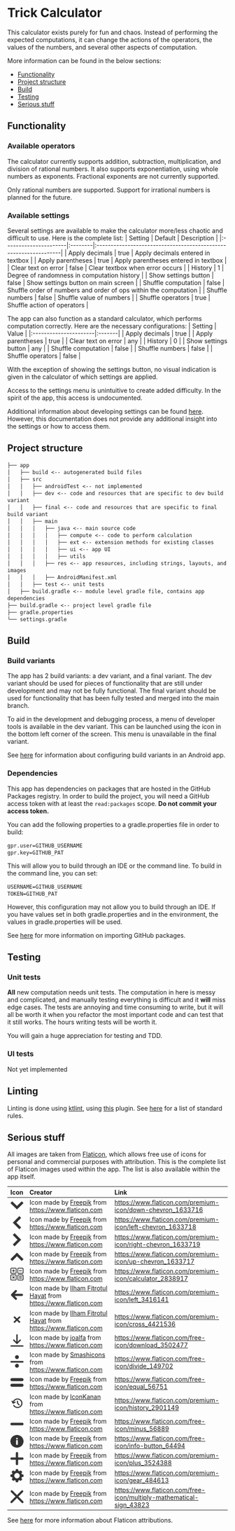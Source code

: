 # Trick Calculator

This calculator exists purely for fun and chaos.
Instead of performing the expected computations, it can change the actions of the operators, the values of the numbers, and several other aspects of computation.

More information can be found in the below sections:
- [Functionality](#functionality)
- [Project structure](#project-structure)
- [Build](#build)
- [Testing](#testing)
- [Serious stuff](#serious-stuff)

## Functionality

### Available operators
The calculator currently supports addition, subtraction, multiplication, and division of rational numbers.
It also supports exponentiation, using whole numbers as exponents.
Fractional exponents are not currently supported.

Only rational numbers are supported. 
Support for irrational numbers is planned for the future.

### Available settings
Several settings are available to make the calculator more/less chaotic and difficult to use.
Here is the complete list:
| Setting               | Default | Description                                                      |
|:----------------------|:--------|:-----------------------------------------------------------------|
| Apply decimals        | true    | Apply decimals entered in textbox                                |
| Apply parentheses     | true    | Apply parentheses entered in textbox                             |
| Clear text on error   | false   | Clear textbox when error occurs                                  |
| History               | 1       | Degree of randomness in computation history                      |
| Show settings button  | false   | Show settings button on main screen                              |
| Shuffle computation   | false   | Shuffle order of numbers and order of ops within the computation |
| Shuffle numbers       | false   | Shuffle value of numbers                                         |
| Shuffle operators     | true    | Shuffle action of operators                                      |

The app can also function as a standard calculator, which performs computation correctly.
Here are the necessary configurations:
| Setting               | Value  |
|:----------------------|:-------|
| Apply decimals        | true   |
| Apply parentheses     | true   |
| Clear text on error   | any    |
| History               | 0      |
| Show settings button  | any    |
| Shuffle computation   | false  |
| Shuffle numbers       | false  |
| Shuffle operators     | false  |

With the exception of showing the settings button, no visual indication is given in the calculator of which settings are applied.

Access to the settings menu is unintuitive to create added difficulty.
In the spirit of the app, this access is undocumented.

Additional information about developing settings can be found [here](https://github.com/lbressler13/trick-calculator/blob/main/app/src/main/java/com/example/trickcalculator/ui/settings/README.md).
However, this documentation does not provide any additional insight into the settings or how to access them.

## Project structure
```project
├── app
│   ├── build <-- autogenerated build files
│   ├── src
│   │   ├── androidTest <-- not implemented
│   │   ├── dev <-- code and resources that are specific to dev build variant
│   │   ├── final <-- code and resources that are specific to final build variant
│   │   ├── main
│   │   │   ├── java <-- main source code
│   │   │   │   ├── compute <-- code to perform calculation
│   │   │   │   ├── ext <-- extension methods for existing classes
│   │   │   │   ├── ui <-- app UI
│   │   │   │   ├── utils
│   │   │   ├── res <-- app resources, including strings, layouts, and images
│   │   │   ├── AndroidManifest.xml
│   │   ├── test <-- unit tests
│   ├── build.gradle <-- module level gradle file, contains app dependencies
├── build.gradle <-- project level gradle file
├── gradle.properties
└── settings.gradle
```

## Build

### Build variants
The app has 2 build variants: a dev variant, and a final variant.
The dev variant should be used for pieces of functionality that are still under development and may not be fully functional.
The final variant should be used for functionality that has been fully tested and merged into the main branch.

To aid in the development and debugging process, a menu of developer tools is available in the dev variant.
This can be launched using the icon in the bottom left corner of the screen.
This menu is unavailable in the final variant.

See [here](https://developer.android.com/studio/build/build-variants) for information about configuring build variants in an Android app.

### Dependencies
This app has dependencies on packages that are hosted in the GitHub Packages registry.
In order to build the project, you will need a GitHub access token with at least the `read:packages` scope.
**Do not commit your access token.**

You can add the following properties to a gradle.properties file in order to build:
```properties
gpr.user=GITHUB_USERNAME
gpr.key=GITHUB_PAT
```
This will allow you to build through an IDE or the command line.
To build in the command line, you can set:
```shell
USERNAME=GITHUB_USERNAME
TOKEN=GITHUB_PAT
```
However, this configuration may not allow you to build through an IDE.
If you have values set in both gradle.properties and in the environment, the values in gradle.properties will be used.

See [here](https://docs.github.com/en/packages/working-with-a-github-packages-registry/working-with-the-gradle-registry#using-a-published-package) for more information on importing GitHub packages.

## Testing

### Unit tests
**All** new computation needs unit tests.
The computation in here is messy and complicated, and manually testing everything is difficult and it **will** miss edge cases.
The tests are annoying and time consuming to write, but it will all be worth it when you refactor the most important code and can test that it still works.
The hours writing tests will be worth it. 

You will gain a huge appreciation for testing and TDD.

### UI tests
Not yet implemented

## Linting
Linting is done using [ktlint](https://ktlint.github.io/), using [this](https://github.com/jlleitschuh/ktlint-gradle) plugin.
See [here](https://github.com/pinterest/ktlint#standard-rules) for a list of standard rules.

## Serious stuff
All images are taken from [Flaticon](https://www.flaticon.com/), which allows free use of icons for personal and commercial purposes with attribution.
This is the complete list of Flaticon images used within the app.
The list is also available within the app itself.

| Icon                                                        | Creator                                                                                                                    | Link                                                                  |
|:------------------------------------------------------------|:---------------------------------------------------------------------------------------------------------------------------|:----------------------------------------------------------------------|
| ![img](app/src/main/res/drawable-hdpi/ic_chevron_down.png)  | Icon made by [Freepik](https://www.flaticon.com/authors/freepik) from <https://www.flaticon.com>                           | <https://www.flaticon.com/premium-icon/down-chevron_1633716>          |
| ![img](app/src/main/res/drawable-hdpi/ic_chevron_left.png)  | Icon made by [Freepik](https://www.flaticon.com/authors/freepik) from <https://www.flaticon.com>                           | <https://www.flaticon.com/premium-icon/left-chevron_1633718>          |
| ![img](app/src/main/res/drawable-hdpi/ic_chevron_right.png) | Icon made by [Freepik](https://www.flaticon.com/authors/freepik) from <https://www.flaticon.com>                           | <https://www.flaticon.com/premium-icon/right-chevron_1633719>         |
| ![img](app/src/main/res/drawable-hdpi/ic_chevron_up.png)    | Icon made by [Freepik](https://www.flaticon.com/authors/freepik) from <https://www.flaticon.com>                           | <https://www.flaticon.com/premium-icon/up-chevron_1633717>            |
| ![img](app/src/main/res/drawable-hdpi/launcher.png)         | Icon made by [Freepik](https://www.flaticon.com/authors/freepik)  from <https://www.flaticon.com>                          | <https://www.flaticon.com/premium-icon/calculator_2838917>            |
| ![img](app/src/main/res/drawable-hdpi/ic_arrow_left.png)    | Icon made by [Ilham Fitrotul Hayat](https://www.flaticon.com/authors/ilham-fitrotul-hayat) from <https://www.flaticon.com> | <https://www.flaticon.com/premium-icon/left_3416141>                  |
| ![img](app/src/main/res/drawable-hdpi/ic_close.png)         | Icon made by [Ilham Fitrotul Hayat](https://www.flaticon.com/authors/ilham-fitrotul-hayat) from <https://www.flaticon.com> | <https://www.flaticon.com/premium-icon/cross_4421536>                 |
| ![img](app/src/main/res/drawable-hdpi/ic_download.png)      | Icon made by [joalfa](https://www.flaticon.com/authors/joalfa) from <https://www.flaticon.com>                             | <https://www.flaticon.com/free-icon/download_3502477>                 |
| ![img](app/src/main/res/drawable-hdpi/ic_divide.png)        | Icon made by [Smashicons](https://www.flaticon.com/authors/smashicons) from <https://www.flaticon.com>                     | <https://www.flaticon.com/free-icon/divide_149702>                    |
| ![img](app/src/main/res/drawable-hdpi/ic_equals.png)        | Icon made by [Freepik](https://www.flaticon.com/authors/freepik) from <https://www.flaticon.com>                           | <https://www.flaticon.com/free-icon/equal_56751>                      |
| ![img](app/src/main/res/drawable-hdpi/ic_history.png)       | Icon made by [IconKanan](https://www.flaticon.com/authors/iconkanan) from <https://www.flaticon.com>                       | <https://www.flaticon.com/premium-icon/history_2901149>               |
| ![img](app/src/main/res/drawable-hdpi/ic_minus.png)         | Icon made by [Freepik](https://www.flaticon.com/authors/freepik) from <https://www.flaticon.com>                           | <https://www.flaticon.com/free-icon/minus_56889>                      |
| ![img](app/src/main/res/drawable-hdpi/ic_info.png)          | Icon made by [Freepik](https://www.flaticon.com/authors/freepik) from <https://www.flaticon.com>                           | <https://www.flaticon.com/free-icon/info-button_64494>                |
| ![img](app/src/main/res/drawable-hdpi/ic_plus.png)          | Icon made by [Freepik](https://www.flaticon.com/authors/freepik) from <https://www.flaticon.com>                           | <https://www.flaticon.com/premium-icon/plus_3524388>                  |
| ![img](app/src/main/res/drawable-hdpi/ic_settings.png)      | Icon made by [Freepik](https://www.flaticon.com/authors/freepik) from <https://www.flaticon.com>                           | <https://www.flaticon.com/premium-icon/gear_484613>                   |
| ![img](app/src/main/res/drawable-hdpi/ic_times.png)         | Icon made by [Freepik](https://www.flaticon.com/authors/freepik) from <https://www.flaticon.com>                           | <https://www.flaticon.com/free-icon/multiply-mathematical-sign_43823> |

See [here](https://support.flaticon.com/s/article/Attribution-How-when-and-where-FI?language=en_US&Id=ka03V0000004Q5lQAE) for more information about Flaticon attributions.
